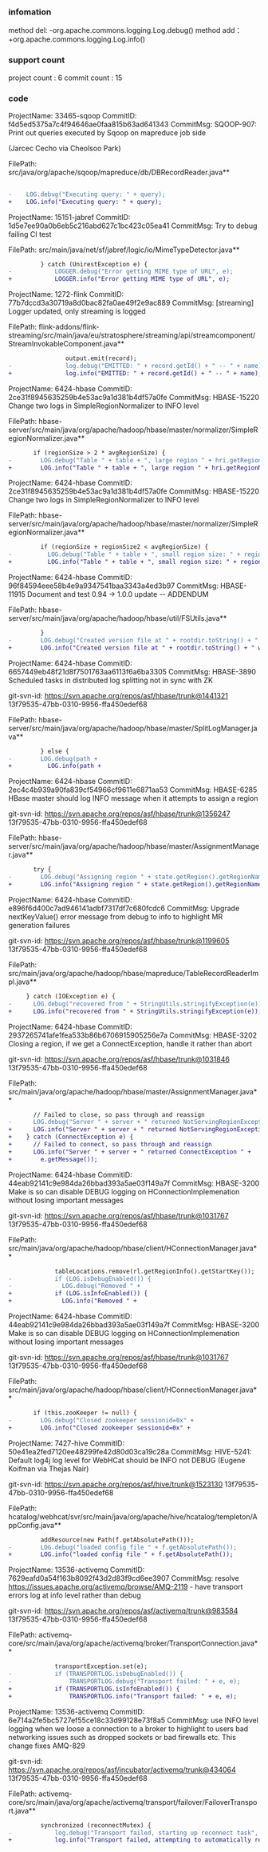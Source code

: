 ###  infomation 
method del:
-org.apache.commons.logging.Log.debug()
method add：
+org.apache.commons.logging.Log.info()
###  support count
project count : 6
commit count : 15
###  code
ProjectName: 33465-sqoop
CommitID: f4d5ed5375a7c4f94646ae0faa815b63ad641343
CommitMsg: SQOOP-907: Print out queries executed by Sqoop on mapreduce job side

(Jarcec Cecho via Cheolsoo Park)

FilePath: src/java/org/apache/sqoop/mapreduce/db/DBRecordReader.java**
```diff
 
-    LOG.debug("Executing query: " + query);
+    LOG.info("Executing query: " + query);
```
ProjectName: 15151-jabref
CommitID: 1d5e7ee90a0b6eb5c216abd627c1bc423c05ea41
CommitMsg: Try to debug failing CI test

FilePath: src/main/java/net/sf/jabref/logic/io/MimeTypeDetector.java**
```diff
         } catch (UnirestException e) {
-            LOGGER.debug("Error getting MIME type of URL", e);
+            LOGGER.info("Error getting MIME type of URL", e);
```
ProjectName: 1272-flink
CommitID: 77b7dccd3a30719a8d0bac82fa0ae49f2e9ac889
CommitMsg: [streaming] Logger updated, only streaming is logged

FilePath: flink-addons/flink-streaming/src/main/java/eu/stratosphere/streaming/api/streamcomponent/StreamInvokableComponent.java**
```diff
 				output.emit(record);
-				log.debug("EMITTED: " + record.getId() + " -- " + name);
+				log.info("EMITTED: " + record.getId() + " -- " + name);
```
ProjectName: 6424-hbase
CommitID: 2ce31f8945635259b4e53ac9a1d381b4df57a0fe
CommitMsg: HBASE-15220 Change two logs in SimpleRegionNormalizer to INFO level

FilePath: hbase-server/src/main/java/org/apache/hadoop/hbase/master/normalizer/SimpleRegionNormalizer.java**
```diff
       if (regionSize > 2 * avgRegionSize) {
-        LOG.debug("Table " + table + ", large region " + hri.getRegionNameAsString() + " has size "
+        LOG.info("Table " + table + ", large region " + hri.getRegionNameAsString() + " has size "
```
ProjectName: 6424-hbase
CommitID: 2ce31f8945635259b4e53ac9a1d381b4df57a0fe
CommitMsg: HBASE-15220 Change two logs in SimpleRegionNormalizer to INFO level

FilePath: hbase-server/src/main/java/org/apache/hadoop/hbase/master/normalizer/SimpleRegionNormalizer.java**
```diff
         if (regionSize + regionSize2 < avgRegionSize) {
-          LOG.debug("Table " + table + ", small region size: " + regionSize
+          LOG.info("Table " + table + ", small region size: " + regionSize
```
ProjectName: 6424-hbase
CommitID: 96f84594eee58b4e9a9347541baa3343a4ed3b97
CommitMsg: HBASE-11915 Document and test 0.94 -> 1.0.0 update -- ADDENDUM

FilePath: hbase-server/src/main/java/org/apache/hadoop/hbase/util/FSUtils.java**
```diff
         }
-        LOG.debug("Created version file at " + rootdir.toString() + " with version=" + version);
+        LOG.info("Created version file at " + rootdir.toString() + " with version=" + version);
```
ProjectName: 6424-hbase
CommitID: 6657449eb48f21d8f7501763aa6113f6a6ba3305
CommitMsg: HBASE-3890 Scheduled tasks in distributed log splitting not in sync with ZK

git-svn-id: https://svn.apache.org/repos/asf/hbase/trunk@1441321 13f79535-47bb-0310-9956-ffa450edef68

FilePath: hbase-server/src/main/java/org/apache/hadoop/hbase/master/SplitLogManager.java**
```diff
         } else {
-        LOG.debug(path +
+          LOG.info(path +
```
ProjectName: 6424-hbase
CommitID: 2ec4c4b939a90fa839cf54966cf9611e6871aa53
CommitMsg: HBASE-6285 HBase master should log INFO message when it attempts to assign a region

git-svn-id: https://svn.apache.org/repos/asf/hbase/trunk@1356247 13f79535-47bb-0310-9956-ffa450edef68

FilePath: hbase-server/src/main/java/org/apache/hadoop/hbase/master/AssignmentManager.java**
```diff
       try {
-        LOG.debug("Assigning region " + state.getRegion().getRegionNameAsString() +
+        LOG.info("Assigning region " + state.getRegion().getRegionNameAsString() +
```
ProjectName: 6424-hbase
CommitID: e896f6d400c7ad946141adbf7317df7c680fcdc6
CommitMsg: Upgrade nextKeyValue() error message from debug to info to highlight MR generation failures

git-svn-id: https://svn.apache.org/repos/asf/hbase/trunk@1199605 13f79535-47bb-0310-9956-ffa450edef68

FilePath: src/main/java/org/apache/hadoop/hbase/mapreduce/TableRecordReaderImpl.java**
```diff
     } catch (IOException e) {
-      LOG.debug("recovered from " + StringUtils.stringifyException(e));
+      LOG.info("recovered from " + StringUtils.stringifyException(e));
```
ProjectName: 6424-hbase
CommitID: 2937265741afe1fea533b86b6706915905256e7a
CommitMsg: HBASE-3202 Closing a region, if we get a ConnectException, handle it rather than abort

git-svn-id: https://svn.apache.org/repos/asf/hbase/trunk@1031846 13f79535-47bb-0310-9956-ffa450edef68

FilePath: src/main/java/org/apache/hadoop/hbase/master/AssignmentManager.java**
```diff
       // Failed to close, so pass through and reassign
-      LOG.debug("Server " + server + " returned NotServingRegionException");
+      LOG.info("Server " + server + " returned NotServingRegionException");
+    } catch (ConnectException e) {
+      // Failed to connect, so pass through and reassign
+      LOG.info("Server " + server + " returned ConnectException " +
+        e.getMessage());
```
ProjectName: 6424-hbase
CommitID: 44eab92141c9e984da26bbad393a5ae03f149a7f
CommitMsg: HBASE-3200 Make is so can disable DEBUG logging on HConnectionImplemenation without losing important messages

git-svn-id: https://svn.apache.org/repos/asf/hbase/trunk@1031767 13f79535-47bb-0310-9956-ffa450edef68

FilePath: src/main/java/org/apache/hadoop/hbase/client/HConnectionManager.java**
```diff
             tableLocations.remove(rl.getRegionInfo().getStartKey());
-            if (LOG.isDebugEnabled()) {
-              LOG.debug("Removed " +
+            if (LOG.isInfoEnabled()) {
+              LOG.info("Removed " +
```
ProjectName: 6424-hbase
CommitID: 44eab92141c9e984da26bbad393a5ae03f149a7f
CommitMsg: HBASE-3200 Make is so can disable DEBUG logging on HConnectionImplemenation without losing important messages

git-svn-id: https://svn.apache.org/repos/asf/hbase/trunk@1031767 13f79535-47bb-0310-9956-ffa450edef68

FilePath: src/main/java/org/apache/hadoop/hbase/client/HConnectionManager.java**
```diff
       if (this.zooKeeper != null) {
-        LOG.debug("Closed zookeeper sessionid=0x" +
+        LOG.info("Closed zookeeper sessionid=0x" +
```
ProjectName: 7427-hive
CommitID: 50e41ea2fed7120ee48299fe42d80d03ca19c28a
CommitMsg: HIVE-5241: Default log4j log level for WebHCat should be INFO not DEBUG (Eugene Koifman via Thejas Nair)

git-svn-id: https://svn.apache.org/repos/asf/hive/trunk@1523130 13f79535-47bb-0310-9956-ffa450edef68

FilePath: hcatalog/webhcat/svr/src/main/java/org/apache/hive/hcatalog/templeton/AppConfig.java**
```diff
         addResource(new Path(f.getAbsolutePath()));
-        LOG.debug("loaded config file " + f.getAbsolutePath());
+        LOG.info("loaded config file " + f.getAbsolutePath());
```
ProjectName: 13536-activemq
CommitID: 7629eafd0a54f163b8092f43d2d83f9cd6ee3907
CommitMsg: resolve https://issues.apache.org/activemq/browse/AMQ-2119 - have transport errors log at info level rather than debug

git-svn-id: https://svn.apache.org/repos/asf/activemq/trunk@983584 13f79535-47bb-0310-9956-ffa450edef68

FilePath: activemq-core/src/main/java/org/apache/activemq/broker/TransportConnection.java**
```diff
             transportException.set(e);
-            if (TRANSPORTLOG.isDebugEnabled()) {
-                TRANSPORTLOG.debug("Transport failed: " + e, e);
+            if (TRANSPORTLOG.isInfoEnabled()) {
+                TRANSPORTLOG.info("Transport failed: " + e, e);
```
ProjectName: 13536-activemq
CommitID: 6e714a2fe5bc5727ef55ce18c33d99128e73f8a5
CommitMsg: use INFO level logging when we loose a connection to a broker to highlight to users bad networking issues such as dropped sockets or bad firewalls etc. This change fixes AMQ-829

git-svn-id: https://svn.apache.org/repos/asf/incubator/activemq/trunk@434064 13f79535-47bb-0310-9956-ffa450edef68

FilePath: activemq-core/src/main/java/org/apache/activemq/transport/failover/FailoverTransport.java**
```diff
         synchronized (reconnectMutex) {
-            log.debug("Transport failed, starting up reconnect task", e);
+            log.info("Transport failed, attempting to automatically reconnect due to: " + e, e);
```
